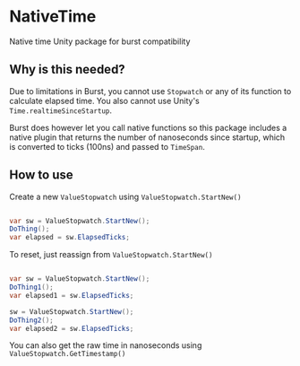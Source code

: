 # NativeTime
Native time Unity package for burst compatibility

## Why is this needed?
Due to limitations in Burst, you cannot use `Stopwatch` or any of its function to calculate elapsed time. You also 
cannot use Unity's `Time.realtimeSinceStartup`.

Burst does however let you call native functions so this package includes a native plugin that returns the number of 
nanoseconds since startup, which is converted to ticks (100ns) and passed to `TimeSpan`.

## How to use

Create a new `ValueStopwatch` using `ValueStopwatch.StartNew()`
```cs

var sw = ValueStopwatch.StartNew();
DoThing();
var elapsed = sw.ElapsedTicks;

```

To reset, just reassign from `ValueStopwatch.StartNew()`

```cs

var sw = ValueStopwatch.StartNew();
DoThing1();
var elapsed1 = sw.ElapsedTicks;

sw = ValueStopwatch.StartNew();
DoThing2();
var elapsed2 = sw.ElapsedTicks;

```

You can also get the raw time in nanoseconds using `ValueStopwatch.GetTimestamp()` 